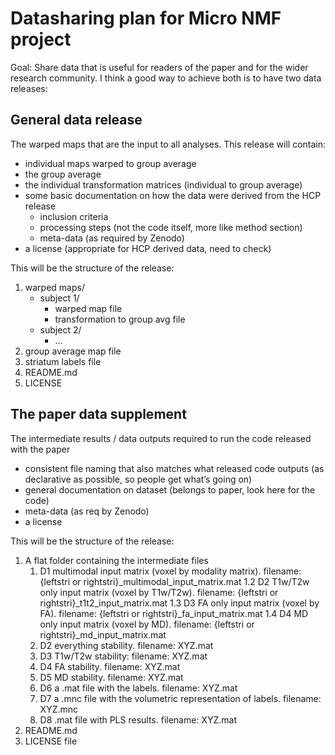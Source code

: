 # Datasharing plan for Micro NMF project
Goal: 
Share data that is useful for readers of the paper and for the wider research community. I think a good way to achieve both is to have two data releases:

## General data release
The warped maps that are the input to all analyses. This release will contain:

- individual maps warped to group average
- the group average
- the individual transformation matrices (individual to group average)
- some basic documentation on how the data were derived from the HCP release
    - inclusion criteria
    - processing steps (not the code itself, more like method section)
    - meta-data (as required by Zenodo)
- a license (appropriate for HCP derived data, need to check)

This will be the structure of the release:

1. warped maps/
    - subject 1/
        - warped map file
        - transformation to group avg file
    - subject 2/
        - …
2. group average map file
3. striatum labels file
4. README.md
5. LICENSE

## The paper data supplement
The intermediate results / data outputs required to run the code released with the paper

- consistent file naming that also matches what released code outputs (as declarative as possible, so people get what’s going on)
- general documentation on dataset (belongs to paper, look here for the code)
- meta-data (as req by Zenodo)
- a license

This will be the structure of the release:

1. A flat folder containing the intermediate files
    1. D1 multimodal input matrix (voxel by modality matrix). filename: {leftstri or rightstri}_multimodal_input_matrix.mat
    1.2 D2 T1w/T2w only input matrix (voxel by T1w/T2w). filename: {leftstri or rightstri}_t1t2_input_matrix.mat
    1.3 D3 FA only input matrix (voxel by FA). filename: {leftstri or rightstri}_fa_input_matrix.mat
    1.4 D4 MD only input matrix (voxel by MD). filename: {leftstri or rightstri}_md_input_matrix.mat
    2. D2 everything stability. filename: XYZ.mat
    3. D3 T1w/T2w stability: filename: XYZ.mat
    4. D4 FA stability. filename: XYZ.mat
    5. D5 MD stability. filename: XYZ.mat
    6. D6 a .mat file with the labels. filename: XYZ.mat
    7. D7 a .mnc file with the volumetric representation of labels. filename: XYZ.mnc
    8. D8 .mat file with PLS results. filename: XYZ.mat
2. README.md
3. LICENSE file
